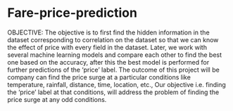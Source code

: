 # Fare-price-prediction
OBJECTIVE:
The objective is to first find the hidden information in the dataset corresponding to correlation on the dataset so that we can know the effect of price with every field in the dataset. Later, we work with several machine learning models and compare each other to find the best one based on the accuracy, after this the best model is performed for further predictions of the ‘price’ label.
The outcome of this project will be company can find the price surge at a particular conditions like temperature, rainfall, distance, time, location, etc., Our objective i.e. finding the ‘price’ label at that conditions, will address the problem of finding the price surge at any odd conditions.
